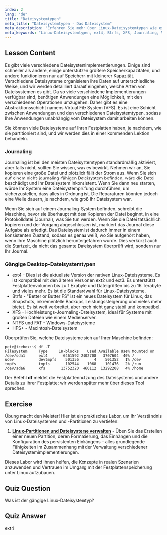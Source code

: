 ```yaml
---
index: 2
lang: "de"
title: "Dateisystemtypen"
meta_title: "Dateisystemtypen - Das Dateisystem"
meta_description: "Erfahren Sie mehr über Linux-Dateisystemtypen wie ext4, Btrfs und XFS. Verstehen Sie Journaling und VFS für konsistente Daten. Entdecken Sie gängige Linux-Dateisysteme in diesem Leitfaden für Anfänger."
meta_keywords: "Linux-Dateisystemtypen, ext4, Btrfs, XFS, Journaling, VFS, Linux-Tutorial, Anfängerleitfaden"
---
```


## Lesson Content

Es gibt viele verschiedene Dateisystemimplementierungen. Einige sind schneller als andere, einige unterstützen größere Speicherkapazitäten, und andere funktionieren nur auf Speichern mit kleinerer Kapazität. Verschiedene Dateisysteme organisieren ihre Daten auf unterschiedliche Weise, und wir werden detailliert darauf eingehen, welche Arten von Dateisystemen es gibt. Da so viele verschiedene Implementierungen verfügbar sind, benötigen Anwendungen eine Möglichkeit, mit den verschiedenen Operationen umzugehen. Daher gibt es eine Abstraktionsschicht namens Virtual File System (VFS). Es ist eine Schicht zwischen Anwendungen und den verschiedenen Dateisystemtypen, sodass Ihre Anwendungen unabhängig vom Dateisystem damit arbeiten können.

Sie können viele Dateisysteme auf Ihren Festplatten haben, je nachdem, wie sie partitioniert sind, und wir werden dies in einer kommenden Lektion behandeln.

### Journaling

Journaling ist bei den meisten Dateisystemtypen standardmäßig aktiviert, aber falls nicht, sollten Sie wissen, was es bewirkt. Nehmen wir an, Sie kopieren eine große Datei und plötzlich fällt der Strom aus. Wenn Sie sich auf einem nicht-journaling-fähigen Dateisystem befinden, wäre die Datei beschädigt und Ihr Dateisystem inkonsistent. Wenn Sie dann neu starten, würde Ihr System eine Dateisystemprüfung durchführen, um sicherzustellen, dass alles in Ordnung ist. Die Reparaturen könnten jedoch eine Weile dauern, je nachdem, wie groß Ihr Dateisystem war.

Wenn Sie sich auf einem Journaling-System befinden, schreibt die Maschine, bevor sie überhaupt mit dem Kopieren der Datei beginnt, in eine Protokolldatei (Journal), was Sie tun werden. Wenn Sie die Datei tatsächlich kopieren und der Vorgang abgeschlossen ist, markiert das Journal diese Aufgabe als erledigt. Das Dateisystem ist dadurch immer in einem konsistenten Zustand, sodass es genau weiß, wo Sie aufgehört haben, wenn Ihre Maschine plötzlich heruntergefahren wurde. Dies verkürzt auch die Startzeit, da nicht das gesamte Dateisystem überprüft wird, sondern nur Ihr Journal.

### Gängige Desktop-Dateisystemtypen

- ext4 - Dies ist die aktuellste Version der nativen Linux-Dateisysteme. Es ist kompatibel mit den älteren Versionen ext2 und ext3. Es unterstützt Festplattenvolumen bis zu 1 Exabyte und Dateigrößen bis zu 16 Terabyte und vieles mehr. Es ist die Standardwahl für Linux-Dateisysteme.
- Btrfs - "Better or Butter FS" ist ein neues Dateisystem für Linux, das Snapshots, inkrementelle Backups, Leistungssteigerung und vieles mehr bietet. Es ist weit verbreitet, aber noch nicht ganz stabil und kompatibel.
- XFS - Hochleistungs-Journaling-Dateisystem, ideal für Systeme mit großen Dateien wie einem Medienserver.
- NTFS und FAT - Windows-Dateisysteme
- HFS+ - Macintosh-Dateisystem

Überprüfen Sie, welche Dateisysteme sich auf Ihrer Maschine befinden:

```plaintext
pete@icebox:~$ df -T
Filesystem     Type     1K-blocks    Used Available Use% Mounted on
/dev/sda1      ext4       6461592 2402708   3707604  40% /
udev           devtmpfs    501356       4    501352   1% /dev
tmpfs          tmpfs       102544    1068    101476   2% /run
/dev/sda6      xfs       13752320  460112  13292208   4% /home
```

Der Befehl **df** meldet die Festplattennutzung des Dateisystems und andere Details zu Ihrer Festplatte; wir werden später mehr über dieses Tool sprechen.

## Exercise

Übung macht den Meister! Hier ist ein praktisches Labor, um Ihr Verständnis von Linux-Dateisystemen und -Partitionen zu vertiefen:

1. **[Linux-Partitionen und Dateisysteme verwalten](https://labex.io/de/labs/comptia-manage-linux-partitions-and-filesystems-590845)** - Üben Sie das Erstellen einer neuen Partition, deren Formatierung, das Einhängen und die Konfiguration des persistenten Einhängens – alles grundlegende Fähigkeiten im Zusammenhang mit der Verwaltung verschiedener Dateisystemimplementierungen.

Dieses Labor wird Ihnen helfen, die Konzepte in realen Szenarien anzuwenden und Vertrauen im Umgang mit der Festplattenspeicherung unter Linux aufzubauen.

## Quiz Question

Was ist der gängige Linux-Dateisystemtyp?

## Quiz Answer

ext4
